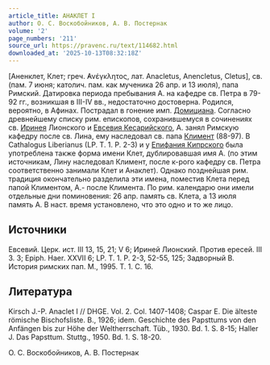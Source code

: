```yaml
---
article_title: АНАКЛЕТ I
author: О. С. Воскобойников, А. В. Постернак
volume: '2'
page_numbers: '211'
source_url: https://pravenc.ru/text/114682.html
downloaded_at: '2025-10-13T08:32:18Z'
---
```


[Аненклет, Клет; греч. ̓Ανέγκλητος, лат. Anacletus, Anencletus, Cletus], св. (пам. 7 июня; католич. пам. как мученика 26 апр. и 13 июля), папа Римский. Датировка периода пребывания А. на кафедре св. Петра в 79-92 гг., возникшая в III-IV вв., недостаточно достоверна. Родился, вероятно, в Афинах. Пострадал в гонение имп. [Домициана](https://pravenc.ru/text/Домициан.html). Согласно древнейшему списку рим. епископов, сохранившемуся в сочинениях св. [Иринея](https://pravenc.ru/text/Ириней.html) Лионского и [Евсевия Кесарийского](https://pravenc.ru/text/ЕВСЕВИЙ.html), А. занял Римскую кафедру после св. Лина, ему наследовал св. папа [Климент](https://pravenc.ru/text/Климент.html) (88-97). В Cathalogus Liberianus (LP. T. 1. P. 2-3) и у [Епифания Кипрского](<https://pravenc.ru/text/Епифаний Кипрский.html>) была употреблена также форма имени Клет, дублировавшая имя А. (по этим источникам, Лину наследовал Климент, после к-рого кафедру св. Петра соответственно занимали Клет и Анаклет). Однако позднейшая рим. традиция окончательно разделила эти имена, поместив Клета перед папой Климентом, А.- после Климента. По рим. календарю они имели отдельные дни поминовения: 26 апр. память св. Клета, а 13 июля память А. В наст. время установлено, что это одно и то же лицо.

## Источники

Евсевий. Церк. ист. III 13, 15, 21; V 6; Ириней Лионский. Против ересей. 
III 3. 3; Epiph. Haer. XXVII 6; LP. T. 1. P. 2-3, 52-55, 125; Задворный 
В. История римских пап. М., 1995. Т. 1. С. 16.

## Литература

Kirsch J.-P. Anaclet I // DHGE. Vol. 2. Col. 1407-1408; Caspar E. Die älteste römische Bischofsliste. B., 1926; idem. Geschichte des Papsttums von den Anfängen bis zur Höhe der Weltherrschaft. Tüb., 1930. Bd. 1. S. 8-15; Haller J. Das Papsttum. Stuttg., 1950. Bd. 1. S. 18-20.

О. С. Воскобойников, А. В. Постернак
